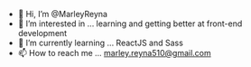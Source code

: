 - 👋 Hi, I’m @MarleyReyna
- 👀 I’m interested in ... learning and getting better at front-end development
- 🌱 I’m currently learning ... ReactJS and Sass
- 📫 How to reach me ... marley.reyna510@gmail.com

<!---
MarleyReyna/MarleyReyna is a ✨ special ✨ repository because its `README.md` (this file) appears on your GitHub profile.
You can click the Preview link to take a look at your changes.
--->

